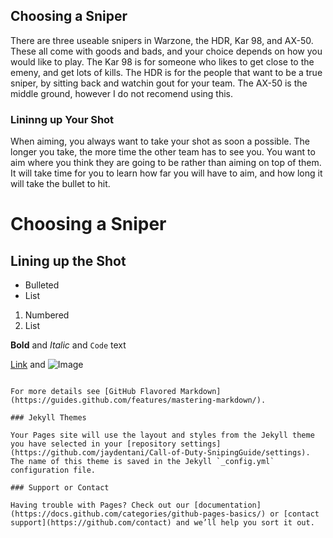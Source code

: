## Choosing a Sniper

There are three useable snipers in Warzone, the HDR, Kar 98, and AX-50.  These all come with goods and bads, and your choice depends on how you would like to play.  The Kar 98 is for someone who likes to get close to the emeny, and get lots of kills.  The HDR is for the people that want to be a true sniper, by sitting back and watchin gout for your team.  The AX-50 is the middle ground, however I do not recomend using this.   

### Lininng up Your Shot

When aiming, you always want to take your shot as soon a possible.  The longer you take, the more time the other team has to see you.  You want to aim where you think they are going to be rather than aiming on top of them.  It will take time for you to learn how far you will have to aim, and how long it will take the bullet to hit. 


# Choosing a Sniper
## Lining up the Shot

- Bulleted
- List

1. Numbered
2. List

**Bold** and _Italic_ and `Code` text

[Link](url) and ![Image](src)
```

For more details see [GitHub Flavored Markdown](https://guides.github.com/features/mastering-markdown/).

### Jekyll Themes

Your Pages site will use the layout and styles from the Jekyll theme you have selected in your [repository settings](https://github.com/jaydentani/Call-of-Duty-SnipingGuide/settings). The name of this theme is saved in the Jekyll `_config.yml` configuration file.

### Support or Contact

Having trouble with Pages? Check out our [documentation](https://docs.github.com/categories/github-pages-basics/) or [contact support](https://github.com/contact) and we’ll help you sort it out.
